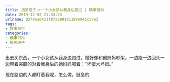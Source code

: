 ```yaml
---
title: 搞笑段子->一个小女孩从我身边跑过 | 糗事百科
date: 2019-12-02 21:33:23
urlname: 0270eab431f87aa00191189e945c57e3
tags: 
- 糗事百科
categories:
- 糗事百科
- 搞笑段子
---
```

出去买东西，一个小女孩从我身边跑过，她好像和他妈妈吵架，一边跑一边回头一边带着哭腔的对着我身后的她妈妈喊着：“坏蛋大坏蛋。”

现在路边的人都盯着我呢，怎么做，挺急的


